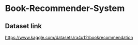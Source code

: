 # Book-Recommender-System
## Dataset link
https://www.kaggle.com/datasets/ra4u12/bookrecommendation
